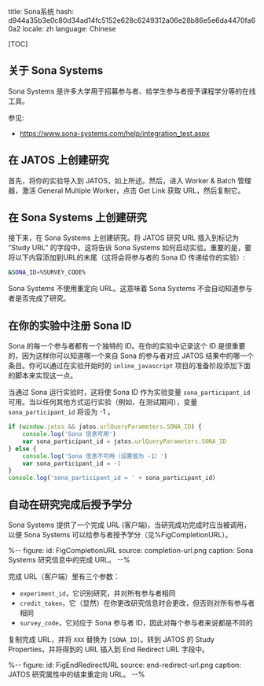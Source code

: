 title: Sona系统
hash: d944a35b3e0c80d34ad14fc5152e628c6249312a06e28b86e5e6da4470fa60a2
locale: zh
language: Chinese

[TOC]


## 关于 Sona Systems

Sona Systems 是许多大学用于招募参与者、给学生参与者授予课程学分等的在线工具。

参见:

- <https://www.sona-systems.com/help/integration_test.aspx>


## 在 JATOS 上创建研究

首先，将你的实验导入到 JATOS，如上所述。然后，进入 Worker & Batch 管理器，激活 General Multiple Worker，点击 Get Link 获取 URL，然后复制它。


## 在 Sona Systems 上创建研究

接下来，在 Sona Systems 上创建研究。将 JATOS 研究 URL 插入到标记为 “Study URL” 的字段中。这将告诉 Sona Systems 如何启动实验。重要的是，要将以下内容添加到URL的末尾（这将会将参与者的 Sona ID 传递给你的实验）:

```bash
&SONA_ID=%SURVEY_CODE% 
```

Sona Systems 不使用重定向 URL。这意味着 Sona Systems 不会自动知道参与者是否完成了研究。


## 在你的实验中注册 Sona ID

Sona 的每一个参与者都有一个独特的 ID。在你的实验中记录这个 ID 是很重要的，因为这样你可以知道哪一个来自 Sona 的参与者对应 JATOS 结果中的哪一个条目。你可以通过在实验开始时的 `inline_javascript` 项目的准备阶段添加下面的脚本来实现这一点。

当通过 Sona 运行实验时，这将使 Sona ID 作为实验变量 `sona_participant_id` 可用。当以任何其他方式运行实验（例如，在测试期间），变量 `sona_participant_id` 将设为 -1 。


```javascript
if (window.jatos && jatos.urlQueryParameters.SONA_ID) {
    console.log('Sona 信息可用')
    var sona_participant_id = jatos.urlQueryParameters.SONA_ID
} else {
    console.log('Sona 信息不可用（设置值为 -1）')
    var sona_participant_id = -1
}
console.log('sona_participant_id = ' + sona_participant_id)
```


## 自动在研究完成后授予学分

Sona Systems 提供了一个完成 URL (客户端)，当研究成功完成时应当被调用，以便 Sona Systems 可以给参与者授予学分（见%FigCompletionURL）。

%--
figure:
 id: FigCompletionURL
 source: completion-url.png
 caption: Sona Systems 研究信息中的完成 URL。
--%

完成 URL（客户端）里有三个参数：

- `experiment_id`，它识别研究，并对所有参与者相同
- `credit_token`，它（显然）在你更改研究信息时会更改，但否则对所有参与者相同
- `survey_code`，它对应于 Sona 参与者 ID，因此对每个参与者来说都是不同的

复制完成 URL，并将 `XXX` 替换为 `[SONA_ID]`。转到 JATOS 的 Study Properties，并将得到的 URL 插入到 End Redirect URL 字段中。

%--
figure:
 id: FigEndRedirectURL
 source: end-redirect-url.png
 caption: JATOS 研究属性中的结束重定向 URL。
--%